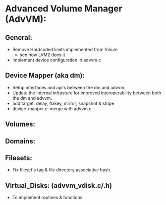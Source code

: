 # Advanced Volume Manager (AdvVM):

## General:
- Remove Hardcoded limits implemented from Vinum
	- see how LVM2 does it
- Implement device configuration in advvm.c

## Device Mapper (aka dm):
- Setup interfaces and api's between the dm and advvm.
- Update the internal infrasture for improved interoperability between both the dm and advvm.
- add target: delay, flakey, mirror, snapshot & stripe
- device-mapper.c: merge with advvm.c

## Volumes:


## Domains:


## Filesets:
- Fix fileset's tag & file directory associative hash.

## Virtual_Disks: (advvm_vdisk.c/.h)
- To implement routines & functions
